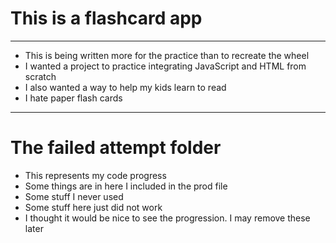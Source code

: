 # This is a flashcard app
*********************
+ This is being written more for the practice than to recreate the wheel
+ I wanted a project to practice integrating JavaScript and HTML from scratch
+ I also wanted a way to help my kids learn to read
+ I hate paper flash cards 

********************
# The failed attempt folder

+ This represents my code progress
+ Some things are in here I included in the prod  file
+ Some stuff I never used
+ Some stuff here just did not work
+ I thought it would be nice to see the progression.  I may remove these later